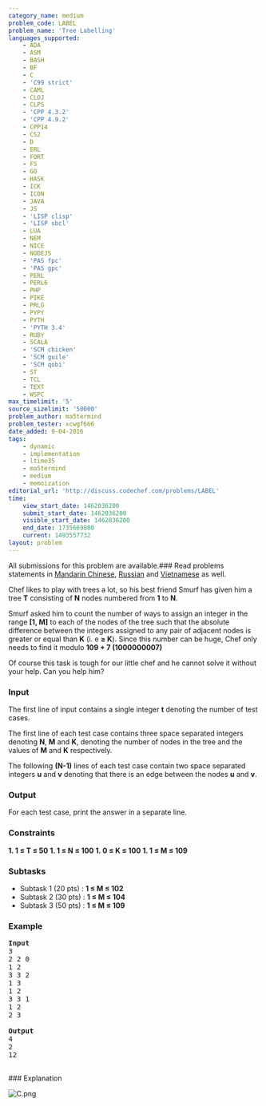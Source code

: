```yaml
---
category_name: medium
problem_code: LABEL
problem_name: 'Tree Labelling'
languages_supported:
    - ADA
    - ASM
    - BASH
    - BF
    - C
    - 'C99 strict'
    - CAML
    - CLOJ
    - CLPS
    - 'CPP 4.3.2'
    - 'CPP 4.9.2'
    - CPP14
    - CS2
    - D
    - ERL
    - FORT
    - FS
    - GO
    - HASK
    - ICK
    - ICON
    - JAVA
    - JS
    - 'LISP clisp'
    - 'LISP sbcl'
    - LUA
    - NEM
    - NICE
    - NODEJS
    - 'PAS fpc'
    - 'PAS gpc'
    - PERL
    - PERL6
    - PHP
    - PIKE
    - PRLG
    - PYPY
    - PYTH
    - 'PYTH 3.4'
    - RUBY
    - SCALA
    - 'SCM chicken'
    - 'SCM guile'
    - 'SCM qobi'
    - ST
    - TCL
    - TEXT
    - WSPC
max_timelimit: '5'
source_sizelimit: '50000'
problem_author: ma5termind
problem_tester: xcwgf666
date_added: 9-04-2016
tags:
    - dynamic
    - implementation
    - ltime35
    - ma5termind
    - medium
    - memoization
editorial_url: 'http://discuss.codechef.com/problems/LABEL'
time:
    view_start_date: 1462036200
    submit_start_date: 1462036200
    visible_start_date: 1462036200
    end_date: 1735669800
    current: 1493557732
layout: problem
---
```

All submissions for this problem are available.###  Read problems statements in [Mandarin Chinese](http://www.codechef.com/download/translated/LTIME35/mandarin/LABEL.pdf), [Russian](http://www.codechef.com/download/translated/LTIME35/russian/LABEL.pdf) and [Vietnamese](http://www.codechef.com/download/translated/LTIME35/vietnamese/LABEL.pdf) as well.

Chef likes to play with trees a lot, so his best friend Smurf has given him a tree **T** consisting of **N** nodes numbered from **1** to **N**.

Smurf asked him to count the number of ways to assign an integer in the range **\[1, M\]** to each of the nodes of the tree such that the absolute difference between the integers assigned to any pair of adjacent nodes is greater or equal than **K** (i. e **≥ K**). Since this number can be huge, Chef only needs to find it modulo **109 + 7 (1000000007)**

Of course this task is tough for our little chef and he cannot solve it without your help. Can you help him?

### Input

The first line of input contains a single integer **t** denoting the number of test cases.

The first line of each test case contains three space separated integers denoting **N**, **M** and **K**, denoting the number of nodes in the tree and the values of **M** and **K** respectively.

The following **(N-1)** lines of each test case contain two space separated integers **u** and **v** denoting that there is an edge between the nodes **u** and **v**.

### Output

For each test case, print the answer in a separate line.

### Constraints

**1. 1 ≤ T ≤ 50** 
**1. 1 ≤ N ≤ 100** 
**1. 0 ≤ K ≤ 100** 
**1. 1 ≤ M ≤ 109** 
### Subtasks

- Subtask 1 (20 pts) : **1 ≤ M ≤ 102**
- Subtask 2 (30 pts) : **1 ≤ M ≤ 104**
- Subtask 3 (50 pts) : **1 ≤ M ≤ 109**

### Example

<pre>
<b>Input</b>
<tt>3
2 2 0
1 2
3 3 2
1 3
1 2
3 3 1
1 2
2 3</tt>

<b>Output</b>
<tt>4
2
12</tt>

</pre>### Explanation
![](https://s3.amazonaws.com/hr-challenge-images/15909/1461164061-a8af760fd8-C.png "C.png")
